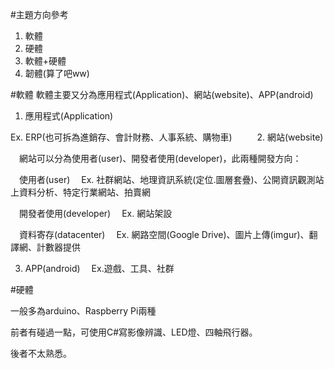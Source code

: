 #主題方向參考
1. 軟體
2. 硬體
3. 軟體+硬體
4. 韌體(算了吧ww)

#軟體
軟體主要又分為應用程式(Application)、網站(website)、APP(android)

1. 應用程式(Application)

  Ex. ERP(也可拆為進銷存、會計財務、人事系統、購物車)
　
　
2. 網站(website)

　網站可以分為使用者(user)、開發者使用(developer)，此兩種開發方向：

　使用者(user)
　Ex. 社群網站、地理資訊系統(定位.圖層套疊)、公開資訊觀測站上資料分析、特定行業網站、拍賣網

　開發者使用(developer)
　Ex. 網站架設

　資料寄存(datacenter)
　Ex. 網路空間(Google Drive)、圖片上傳(imgur)、翻譯網、計數器提供
  
3. APP(android)
　Ex.遊戲、工具、社群
  
#硬體

一般多為arduino、Raspberry Pi兩種

  前者有碰過一點，可使用C#寫影像辨識、LED燈、四軸飛行器。
  
  後者不太熟悉。
